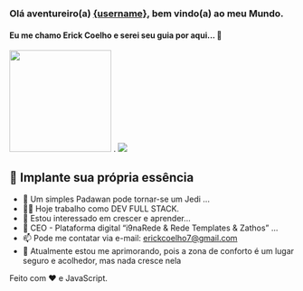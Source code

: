 ### Olá aventureiro(a) [{username}](https://erickscoelhor.github.io), bem vindo(a) ao meu Mundo.
#### Eu me chamo Erick Coelho e serei seu guia por aqui... 👋

<div>
  <img height="180em" src="https://github-readme-stats.vercel.app/api?username=erickscoelhor&locale=pt-BR&show_icons=true&theme=tokyonight&include_all_commits=true&count_private=true"/>
  .
  <img src="https://github-readme-stats.vercel.app/api/top-langs/?username=erickscoelhor&locale=pt-BR&layout=compact&langs_count=7&theme=tokyonight"/>
</div>

## 💖 Implante sua própria essência

- 🌱 Um simples Padawan pode tornar-se um Jedi ...
- 🐱‍💻 Hoje trabalho como DEV FULL STACK.
- 👀 Estou interessado em crescer e aprender...
- 💞️ CEO - Plataforma digital “i9naRede & Rede Templates & Zathos” ...
- 📫 Pode me contatar via e-mail: erickcoelho7@gmail.com
- 🧠 Atualmente estou me aprimorando, pois a zona de conforto é um lugar seguro e acolhedor, mas nada cresce nela

Feito com ❤️ e JavaScript.
<!---
erickscoelhor/erickscoelhor is a ✨ special ✨ repository because its `README.md` (this file) appears on your GitHub profile.
You can click the Preview link to take a look at your changes.
--->

